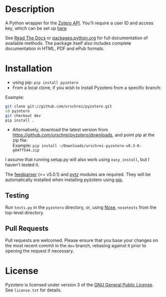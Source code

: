 # Description #

A Python wrapper for the [Zotero API][1]. You'll require a user ID and access key, which can be set up [here][2].

See [Read The Docs][3] or [packages.python.org][4] for full documentation of available methods. The package itself also includes complete documentation in HTML, PDF and ePub formats.

# Installation #

* using pip: `pip install pyzotero` 
* From a local clone, if you wish to install Pyzotero from a specific branch: 

Example:

``` bash
git clone git://github.com/urschrei/pyzotero.git
cd pyzotero
git checkout dev
pip install .
```
    

* Alternatively, download the latest version from <https://github.com/urschrei/pyzotero/downloads>, and point pip at the zip file:  
Example: `pip install ~/Downloads/urschrei-pyzotero-v0.3-0-g04ff544.zip`

I assume that running setup.py will also work using `easy_install`, but I haven't tested it.

The [feedparser][5] (>= v5.0.1) and [pytz][9] modules are required. They will be automatically installed when installing pyzotero using [pip][6].

## Testing ##

Run `tests.py` in the `pyzotero` directory, or, using [Nose][7], `nosetests` from the top-level directory.

## Pull Requests ##

Pull requests are welcomed. Please ensure that you base your changes on the most recent commit in the `dev` branch, rebasing against it prior to opening the request if necessary.

# License #

Pyzotero is licensed under version 3 of the [GNU General Public License][8]. See `license.txt` for details.


[1]: http://www.zotero.org/support/dev/server_api
[2]: https://www.zotero.org/settings/keys/new
[3]: http://pyzotero.readthedocs.org/en/latest/
[4]: http://packages.python.org/Pyzotero/
[5]: http://feedparser.org
[6]: http://pypi.python.org/pypi/pip
[7]: http://somethingaboutorange.com/mrl/projects/nose/1.0.0/
[8]: http://www.gnu.org/copyleft/gpl.html
[9]: http://pypi.python.org/pypi/pytz/
